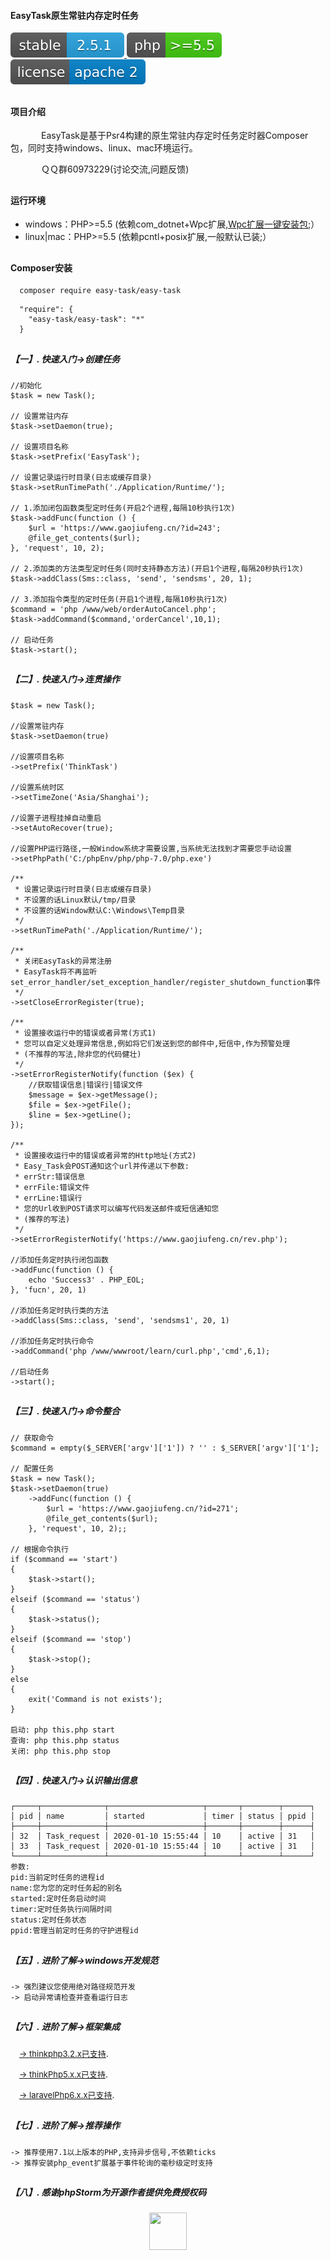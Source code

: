 ﻿<p align=""><h4>EasyTask原生常驻内存定时任务</h4></p>
<p align="">
<a href="" rel="noopener noreferrer" target="_blank" rel="noopener noreferrer">
<img src="./icon/stable_version.svg" style="max-width:100%;">
<img src="./icon/php_version.svg" style="max-width:100%;">
<img src="./icon/license.svg" style="max-width:100%;">
</a>
</p>


## <h4 style="text-align:left">  项目介绍 </h4>
<p>&ensp;&ensp;&ensp;&ensp;&ensp;&ensp;&ensp;EasyTask是基于Psr4构建的原生常驻内存定时任务定时器Composer包，同时支持windows、linux、mac环境运行。

&ensp;&ensp;&ensp;&ensp;&ensp;&ensp;&ensp;ＱＱ群60973229(讨论交流,问题反馈)
</p>

## <h4>   运行环境 </h4>

<ul>
    <li>windows：PHP>=5.5 (依赖com_dotnet+Wpc扩展,<a href="https://www.gaojiufeng.cn/static/exe/Wpc_install.zip" target="_blank">Wpc扩展一键安装包</a>;）</li>  
    <li>linux|mac：PHP>=5.5 (依赖pcntl+posix扩展,一般默认已装;）</li>  
</ul>  

## <h4>  Composer安装 </h4>

~~~
  composer require easy-task/easy-task
~~~

~~~
  "require": {
    "easy-task/easy-task": "*"
  }
~~~

## <h5>【一】. 快速入门->创建任务 </h5>

~~~
//初始化
$task = new Task();

// 设置常驻内存
$task->setDaemon(true);

// 设置项目名称
$task->setPrefix('EasyTask');

// 设置记录运行时目录(日志或缓存目录)
$task->setRunTimePath('./Application/Runtime/');

// 1.添加闭包函数类型定时任务(开启2个进程,每隔10秒执行1次)
$task->addFunc(function () {
    $url = 'https://www.gaojiufeng.cn/?id=243';
    @file_get_contents($url);
}, 'request', 10, 2);

// 2.添加类的方法类型定时任务(同时支持静态方法)(开启1个进程,每隔20秒执行1次)
$task->addClass(Sms::class, 'send', 'sendsms', 20, 1);

// 3.添加指令类型的定时任务(开启1个进程,每隔10秒执行1次)
$command = 'php /www/web/orderAutoCancel.php';
$task->addCommand($command,'orderCancel',10,1);

// 启动任务
$task->start();
~~~

## <h5>【二】. 快速入门->连贯操作 </h5>

~~~
$task = new Task();

//设置常驻内存
$task->setDaemon(true)   

//设置项目名称
->setPrefix('ThinkTask')   

//设置系统时区
->setTimeZone('Asia/Shanghai');   

//设置子进程挂掉自动重启
->setAutoRecover(true);   

//设置PHP运行路径,一般Window系统才需要设置,当系统无法找到才需要您手动设置
->setPhpPath('C:/phpEnv/php/php-7.0/php.exe')

/**
 * 设置记录运行时目录(日志或缓存目录)
 * 不设置的话Linux默认/tmp/目录
 * 不设置的话Window默认C:\Windows\Temp目录
 */
->setRunTimePath('./Application/Runtime/'); 

/**
 * 关闭EasyTask的异常注册
 * EasyTask将不再监听set_error_handler/set_exception_handler/register_shutdown_function事件
 */
->setCloseErrorRegister(true);

/**
 * 设置接收运行中的错误或者异常(方式1)
 * 您可以自定义处理异常信息,例如将它们发送到您的邮件中,短信中,作为预警处理
 * (不推荐的写法,除非您的代码健壮)
 */
->setErrorRegisterNotify(function ($ex) {
    //获取错误信息|错误行|错误文件
    $message = $ex->getMessage();
    $file = $ex->getFile();
    $line = $ex->getLine();
});

/**
 * 设置接收运行中的错误或者异常的Http地址(方式2)
 * Easy_Task会POST通知这个url并传递以下参数:
 * errStr:错误信息
 * errFile:错误文件
 * errLine:错误行
 * 您的Url收到POST请求可以编写代码发送邮件或短信通知您
 * (推荐的写法)
 */
->setErrorRegisterNotify('https://www.gaojiufeng.cn/rev.php');

//添加任务定时执行闭包函数
->addFunc(function () {
    echo 'Success3' . PHP_EOL;
}, 'fucn', 20, 1)   

//添加任务定时执行类的方法
->addClass(Sms::class, 'send', 'sendsms1', 20, 1)   

//添加任务定时执行命令
->addCommand('php /www/wwwroot/learn/curl.php','cmd',6,1); 

//启动任务
->start();
~~~

## <h5>【三】. 快速入门->命令整合 </h5>

~~~
// 获取命令
$command = empty($_SERVER['argv']['1']) ? '' : $_SERVER['argv']['1'];

// 配置任务
$task = new Task();
$task->setDaemon(true)
    ->addFunc(function () {
        $url = 'https://www.gaojiufeng.cn/?id=271';
        @file_get_contents($url);
    }, 'request', 10, 2);;

// 根据命令执行
if ($command == 'start')
{
    $task->start();
}
elseif ($command == 'status')
{
    $task->status();
}
elseif ($command == 'stop')
{
    $task->stop();
}
else
{
    exit('Command is not exists');
}

启动: php this.php start
查询: php this.php status
关闭: php this.php stop
~~~

## <h5>【四】. 快速入门->认识输出信息 </h5>

~~~
┌─────┬──────────────┬─────────────────────┬───────┬────────┬──────┐
│ pid │ name         │ started             │ timer │ status │ ppid │
├─────┼──────────────┼─────────────────────┼───────┼────────┼──────┤
│ 32  │ Task_request │ 2020-01-10 15:55:44 │ 10    │ active │ 31   │
│ 33  │ Task_request │ 2020-01-10 15:55:44 │ 10    │ active │ 31   │
└─────┴──────────────┴─────────────────────┴───────┴────────┴──────┘
参数:
pid:当前定时任务的进程id
name:您为您的定时任务起的别名
started:定时任务启动时间
timer:定时任务执行间隔时间
status:定时任务状态
ppid:管理当前定时任务的守护进程id
~~~

## <h5>【五】. 进阶了解->windows开发规范 </h5>

~~~
-> 强烈建议您使用绝对路径规范开发
-> 启动异常请检查并查看运行日志
~~~

## <h5>【六】. 进阶了解->框架集成 </h5>

&ensp;&ensp;[<font size=2>-> thinkphp3.2.x已支持</font>](https://www.gaojiufeng.cn/?id=293). 

&ensp;&ensp;[<font size=2>-> thinkPhp5.x.x已支持</font>](https://www.gaojiufeng.cn/?id=294).

&ensp;&ensp;[<font size=2>-> laravelPhp6.x.x已支持</font>](https://www.gaojiufeng.cn/?id=295).

## <h5>【七】. 进阶了解->推荐操作 </h5>

~~~
-> 推荐使用7.1以上版本的PHP,支持异步信号,不依赖ticks
-> 推荐安装php_event扩展基于事件轮询的毫秒级定时支持
~~~

## <h5>【八】. 感谢phpStorm为开源作者提供免费授权码 </h5>
<p align="center"><a href="https://www.jetbrains.com/phpstorm/" target="_blank" rel="noopener noreferrer"  ><img src="./icon/phpstorm.svg" width="60" height="60"></p>



